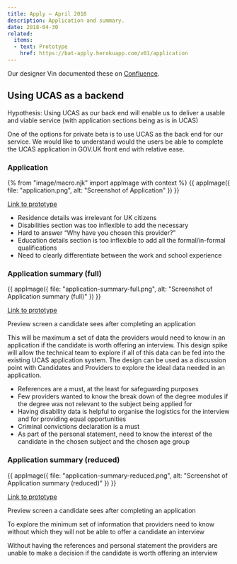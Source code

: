 ```yaml
---
title: Apply – April 2018
description: Application and summary.
date: 2018-04-30
related:
  items:
  - text: Prototype
    href: https://bat-apply.herokuapp.com/v01/application
---
```

Our designer Vin documented these on [Confluence](https://dfedigital.atlassian.net/wiki/spaces/BaT/pages/279314433/Designs).

## Using UCAS as a backend

Hypothesis: Using UCAS as our back end will enable us to deliver a usable and viable service (with application sections being as is in UCAS)

One of the options for private beta is to use UCAS as the back end for our service. We would like to understand would the users be able to complete the UCAS application in GOV.UK front end with relative ease.

### Application

{% from "image/macro.njk" import appImage with context %}
{{ appImage({
  file: "application.png",
  alt: "Screenshot of Application"
}) }}

[Link to prototype](https://bat-apply.herokuapp.com/v01/application)

* Residence details was irrelevant for UK citizens
* Disabilities section was too inflexible to add the necessary
* Hard to answer “Why have you chosen this provider?”
* Education details section is too inflexible to add all the formal/in-formal qualifications
* Need to clearly differentiate between the work and school experience

### Application summary (full)

{{ appImage({
  file: "application-summary-full.png",
  alt: "Screenshot of Application summary (full)"
}) }}

[Link to prototype](https://bat-apply.herokuapp.com/v01/application/applicationSummary)

Preview screen a candidate sees after completing an application

This will be maximum a set of data the providers would need to know in an application if the candidate is worth offering an interview. This design spike will allow the technical team to explore if all of this data can be fed into the existing UCAS application system. The design can be used as a discussion point with Candidates and Providers to explore the ideal data needed in an application.

* References are a must, at the least for safeguarding purposes
* Few providers wanted to know the break down of the degree modules if the degree was not relevant to the subject being applied for
* Having disability data is helpful to organise the logistics for the interview and for providing equal opportunities
* Criminal convictions declaration is a must
* As part of the personal statement, need to know the interest of the candidate in the chosen subject and the chosen age group

### Application summary (reduced)

{{ appImage({
  file: "application-summary-reduced.png",
  alt: "Screenshot of Application summary (reduced)"
}) }}

[Link to prototype](https://bat-apply.herokuapp.com/v01/application/applicationSummary_strippedDown)

Preview screen a candidate sees after completing an application

To explore the minimum set of information that providers need to know without which they will not be able to offer a candidate an interview

Without having the references and personal statement the providers are unable to make a decision if the candidate is worth offering an interview
